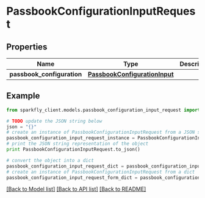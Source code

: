 # PassbookConfigurationInputRequest


## Properties
Name | Type | Description | Notes
------------ | ------------- | ------------- | -------------
**passbook_configuration** | [**PassbookConfigurationInput**](PassbookConfigurationInput.md) |  | [optional] 

## Example

```python
from sparkfly_client.models.passbook_configuration_input_request import PassbookConfigurationInputRequest

# TODO update the JSON string below
json = "{}"
# create an instance of PassbookConfigurationInputRequest from a JSON string
passbook_configuration_input_request_instance = PassbookConfigurationInputRequest.from_json(json)
# print the JSON string representation of the object
print PassbookConfigurationInputRequest.to_json()

# convert the object into a dict
passbook_configuration_input_request_dict = passbook_configuration_input_request_instance.to_dict()
# create an instance of PassbookConfigurationInputRequest from a dict
passbook_configuration_input_request_form_dict = passbook_configuration_input_request.from_dict(passbook_configuration_input_request_dict)
```
[[Back to Model list]](../README.md#documentation-for-models) [[Back to API list]](../README.md#documentation-for-api-endpoints) [[Back to README]](../README.md)


